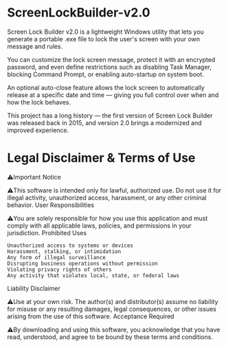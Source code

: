 # ScreenLockBuilder-v2.0
 Screen Lock Builder v2.0 is a lightweight Windows utility that lets you generate a portable .exe file to lock the user's screen with your own message and rules.

You can customize the lock screen message, protect it with an encrypted password, and even define restrictions such as disabling Task Manager, blocking Command Prompt, or enabling auto-startup on system boot.

An optional auto-close feature allows the lock screen to automatically release at a specific date and time — giving you full control over when and how the lock behaves.

This project has a long history — the first version of Screen Lock Builder was released back in 2015, and version 2.0 brings a modernized and improved experience. 



# Legal Disclaimer & Terms of Use
⚠️Important Notice

⚠️This software is intended only for lawful, authorized use. Do not use it for illegal activity, unauthorized access, harassment, or any other criminal behavior.
User Responsibilities

⚠️You are solely responsible for how you use this application and must comply with all applicable laws, policies, and permissions in your jurisdiction.
Prohibited Uses

    Unauthorized access to systems or devices
    Harassment, stalking, or intimidation
    Any form of illegal surveillance
    Disrupting business operations without permission
    Violating privacy rights of others
    Any activity that violates local, state, or federal laws

Liability Disclaimer

⚠️Use at your own risk. The author(s) and distributor(s) assume no liability for misuse or any resulting damages, legal consequences, or other issues arising from the use of this software.
Acceptance Required

⚠️By downloading and using this software, you acknowledge that you have read, understood, and agree to be bound by these terms and conditions.

